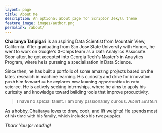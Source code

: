 ```yaml
---
layout: page
title: About Me
description: An optional about page for Scriptor Jekyll theme
feature_image: images/author.png
permalink: /about/
---
```


**Chaitanya Tatipigari** is an aspiring Data Scientist from Mountain View, California. After graduating from San Jose State University with Honors, he went to work on Google's G-Chips team as a Data Analytics Associate. Soon after, he got accepted into Georgia Tech's Master's in Analytics Program, where he is pursuing a specialization in Data Science.

Since then, he has built a portfolio of some amazing projects based on the latest research in machine learning. His curiosity and drive for innovation push him forward as he explores new learning opportunities in data science. He is actively seeking internships, where he aims to apply his curiosity and knowledge toward building tools that improve productivity.

>I have no special talent. I am only passionately curious. <cite>Albert Einstein</cite>

As a hobby, Chaitanya loves to draw, cook, and lift weights! He spends most of his time with his family, which includes his two puppies.

*Thank You for reading!*
